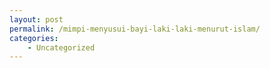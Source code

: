 ```yaml
---
layout: post
permalink: /mimpi-menyusui-bayi-laki-laki-menurut-islam/
categories:
    - Uncategorized
---
```


